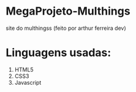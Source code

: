 # MegaProjeto-Multhings
site do multhingss (feito por arthur ferreira dev)

# Linguagens usadas:
<ol>
  <li>HTML5</li>
  <li>CSS3</li>
  <li>Javascript</li>
</ol>
